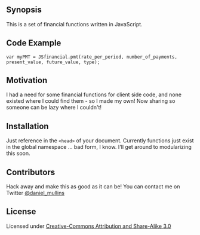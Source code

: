 ## Synopsis

This is a set of financial functions written in JavaScript.

## Code Example

    var myPMT = JSfinancial.pmt(rate_per_period, number_of_payments, present_value, future_value, type);

## Motivation

I had a need for some financial functions for client side code, and none existed where I could find them - so I made my own! Now sharing so someone can be lazy where I couldn't!

## Installation

Just reference in the `<head>` of your document. Currently functions just exist in the global namespace ... bad form, I know. I'll get around to modularizing this soon.


## Contributors

Hack away and make this as good as it can be! You can contact me on Twitter [@daniel_mullins](https://twitter.com/daniel_mullins)

## License

Licensed under [Creative-Commons Attribution and Share-Alike 3.0](http://creativecommons.org/licenses/by-sa/3.0/)